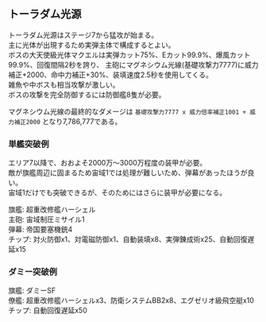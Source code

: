 ## トーラダム光源

トーラダム光源はステージ7から猛攻が始まる。  
主に光体が出現するため実弾主体で構成するとよい。  
ボスの大天使級光体マクエルは実弾カット75%、Eカット99.9%、爆風カット99.9%、回復間隔2秒を誇り、
主砲にマグネシウム光線(基礎攻撃力7777)に威力補正+2000、命中力補正+30%、装填速度2.5秒を使用してくる。  
雑魚や中ボスも相当攻撃が激しい。  
ボスの攻撃を完全防御するには防御艦8隻が必要。  

マグネシウム光線の最終的なダメージは `基礎攻撃力7777 x 威力倍率補正1001 + 威力補正2000` となり7,786,777である。  


### 単艦突破例

エリア7以降で、おおよそ2000万～3000万程度の装甲が必要。  
敵が旗艦周辺に固まるため宙域1では処理が難しいため、弾幕があったほうが良い。  
宙域1だけでも突破できるが、そのためにはさらに装甲が必要になる。  

旗艦: 超重改修艦ハーシェル  
主砲: 宙域制圧ミサイル1  
弾幕: 帝国要塞機銃4  
チップ: 対火防御x1、対電磁防御x1、自動装填x8、実弾錬成術x25、自動回復遅延x15  


### ダミー突破例

旗艦: ダミーSF  
僚艦: 超重改修艦ハーシェルx3、防衛システムBB2x8、エグゼリオ級飛空艇x10  
チップ: 自動回復遅延x50  

